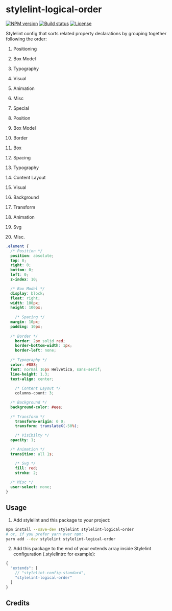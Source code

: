 # stylelint-logical-order

[![NPM version][version-img]][npm-url] [![Build status][ci-img]][ci-url] [![License][l-img]][l-url]

Stylelint config that sorts related property declarations by grouping together following the order:

1.  Positioning
2.  Box Model
3.  Typography
4.  Visual
5.  Animation
6.  Misc


1. Special
2. Position
3. Box Model
4. Border
5. Box
6. Spacing
7. Typography
8. Content Layout
9. Visual
10. Background
11. Transform
12. Animation
13. Svg
14. Misc.

```scss
.element {
  /* Position */
  position: absolute;
  top: 0;
  right: 0;
  bottom: 0;
  left: 0;
  z-index: 10;

  /* Box Model */
  display: block;
  float: right;
  width: 100px;
  height: 100px;
	
	/* Spacing */
  margin: 10px;
  padding: 10px;
	
  /* Border */
	border: 2px solid red;
	border-bottom-width: 1px;
	border-left: none;
	
  /* Typography */
  color: #888;
  font: normal 16px Helvetica, sans-serif;
  line-height: 1.3;
  text-align: center;
	
	/* Content Layout */
	columns-count: 3;

  /* Background */
  background-color: #eee;
	
  /* Transform */
	transform-origin: 0 0;
	transform: translateX(-50%);

	/* Visibilty */
  opacity: 1;

  /* Animation */
  transition: all 1s;

	/* Svg */
	fill: red;
	stroke: 2; 
	
  /* Misc */
  user-select: none;
}
```

## Usage

1.  Add stylelint and this package to your project:

```bash
npm install --save-dev stylelint stylelint-logical-order
# or, if you prefer yarn over npm:
yarn add --dev stylelint stylelint-logical-order
```

2.  Add this package to the end of your extends array inside Stylelint
    configuration (.stylelintrc for example):

```javascript
{
  "extends": [
    // "stylelint-config-standard",
    "stylelint-logical-order"
  ]
}
```

## Credits

[npm-url]: https://www.npmjs.com/package/stylelint-logical-order
[version-img]: https://img.shields.io/npm/v/stylelint-logical-order.svg?style=flat-square
[ci-url]: https://travis-ci.org/constverum/stylelint-logical-order
[ci-img]: https://img.shields.io/travis/constverum/stylelint-logical-order.svg?style=flat-square
[l-url]: https://www.npmjs.com/package/stylelint-logical-order
[l-img]: https://img.shields.io/npm/l/stylelint-logical-order.svg?style=flat-square